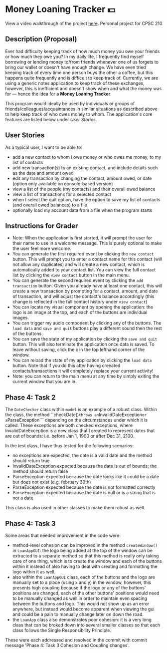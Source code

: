 # Money Loaning Tracker 💵
View a video walkthrough of the project [here](https://youtu.be/aqcrxWnILhY). Personal project for CPSC 210

## Description (Proposal)
Ever had difficulty keeping track of how much money you owe your friends or how much they owe you? In my daily life, I frequently find myself borrowing or lending money to/from friends whenever one of us forgets to bring our wallet or doesn't have enough change. We have even tried keeping track of every time one person buys the other a coffee, but this happens quite frequently and is difficult to keep track of. Currently, we are using a generic notes application to keep track of these exchanges, however, this is inefficient and doesn't show when and what the money was for — hence the idea for a **Money Loaning Tracker**. 

This program would ideally be used by individuals or groups of friends/colleagues/acquaintances in similar situations as described above to help keep track of who owes money to whom. The application's core features are listed below under *User Stories*.

## User Stories
As a typical user, I want to be able to:
- add a new contact to whom I owe money or who owes me money, to my list of contacts
- add new transaction(s) to an existing contact, and include details such as the date and amount owed
- edit any transaction by changing the contact, amount owed, or date (option only available on console-based version)
- view a list of the people (my contacts) and their overall owed balance
- view a list of transactions for a selected contact
- when I select the quit option, have the option to save my list of contacts (and overall owed balances) to a file
- optionally load my account data from a file when the program starts

## Instructions for Grader
- Note: When the application is first started, it will prompt the user for their name to use in a welcome message. This is purely optional to make the user feel more welcome.
- You can generate the first required event by clicking the ```new contact``` button. This will prompt you to enter a contact name for this contact (will not allow any duplicates) and will create a new contact, which is automatically added to your contact list. You can view the full contact list by clicking the ```view contact``` button in the main menu.
- You can generate the second required event by clicking the ```add transaction``` button. Given you already have at least one contact, this will create a new transaction by prompting for a contact, amount, and date of transaction, and will adjust the contact's balance accordingly (this change is reflected in the full contact history under ```view contact```) 
- You can locate my visual component by opening the application: the logo is an image at the top, and each of the buttons are individual images. 
- You can trigger my audio component by clicking any of the buttons. The ```load data``` and ```save and quit``` buttons play a different sound then the rest of the buttons.
- You can save the state of my application by clicking the ```save and quit``` button. This will also terminate the application once data is saved. To leave without saving, click the x in the top lefthand corner of the window.
- You can reload the state of my application by clicking the ```load data``` button. Note that if you do this after having creeated contacts/transactions it will completely replace your current activity!
- Note: you can return to the main menu at any time by simply exiting the current window that you are in.

## Phase 4: Task 2
The ```DateChecker``` class within ```model``` is an example of a robust class. Within the class, the method ``checkDate()``` throws an ```InvalidDateException``` or a ```ParseException``` depending on the circumstances under which it is called. These exceptions are both checked exceptions, where InvalidDateException is a new class that I created to represent dates that are out of bounds: i.e. before Jan 1, 1900 or after Dec 31, 2100.

In the test class, I have thus tested for the following scenarios:
- no exceptions are expected, the date is a valid date and the method should return true
- InvalidDateException expected because the date is out of bounds; the method should return false
- ParseException expected because the date looks like it could be a date but does not exist (e.g. february 30th)
- ParseException expected because the date is not formatted correctly 
- ParseException expected because the date is null or is a string that is not a date

This class is also used in other classes to make them robust as well.

## Phase 4: Task 3
Some areas that needed improvement in the code were:
- method-level cohesion can be improved in the method ```createWindow()``` in ```LoanAppGUI```: the logo being added at the top of the window can be extracted to a separate method so that this method is really only taking care of one thing, which is to create the window and each of the buttons within it instead of also having to deal with creating and formatting the logo within it as well.
- also within the ```LoanAppGUI``` class, each of the buttons and the logo are manually set to a place (using x and y) in the window, however, this presents high coupling because if the logo or any of the buttons' positions are changed, each of the other buttons' positions would need to be manually changed as well in order to maintain even spacing between the buttons and logo. This would not show up as an error anywhere, but instead would become apparent when viewing the gui and could be a pain to manually change later on down the road.
- the ```LoanApp``` class also demonstrates poor cohesion: it is a very long class that can be broked down into several smaller classes so that each class follows the Single Responsibility Principle. 

These were each addressed and resolved in the commit with commit message 'Phase 4: Task 3 Cohesion and Coupling changes'.

